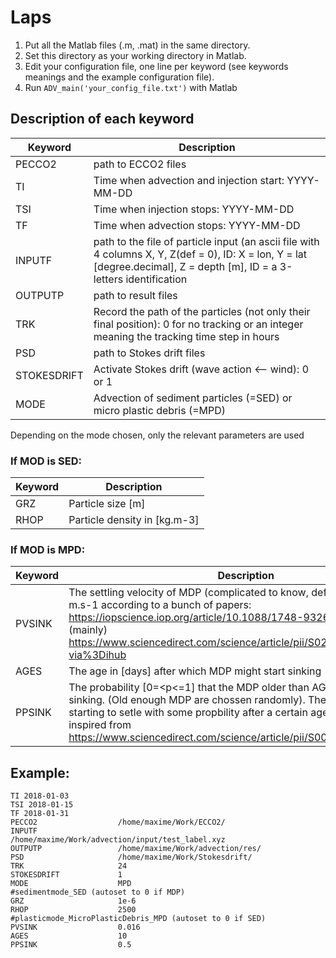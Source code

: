 # Laps

1. Put all the Matlab files (.m, .mat) in the same directory.
2. Set this directory as your working directory in Matlab.
3. Edit your configuration file, one line per keyword (see keywords meanings and the example configuration file).
4. Run ```ADV_main('your_config_file.txt')``` with Matlab
## Description of each keyword

Keyword | Description
------------ | -------------
PECCO2		|path to ECCO2 files
TI		|Time when advection and injection start: YYYY-MM-DD
TSI		|Time when injection stops: YYYY-MM-DD
TF 		|Time when advection stops: YYYY-MM-DD
INPUTF 		|path to the file of particle input (an ascii file with 4 columns X, Y, Z(def = 0), ID: X = lon, Y = lat [degree.decimal], Z = depth [m], ID = a 3-letters identification
OUTPUTP 	|path to result files
TRK 		|Record the path of the particles (not only their final position): 0 for no tracking or an integer meaning the tracking time step in hours
PSD 		|path to Stokes drift files
STOKESDRIFT 	|Activate Stokes drift (wave action <-- wind): 0 or 1
MODE            |Advection of sediment particles (=SED) or micro plastic debris (=MPD)

Depending on the mode chosen, only the relevant parameters are used
### If MOD is SED:
Keyword | Description
------------ | -------------
GRZ             |Particle size [m]
RHOP            |Particle density in [kg.m-3]
### If MOD is MPD:
Keyword | Description
------------ | -------------
PVSINK          |The settling velocity of MDP (complicated to know, default value: 0.016 m.s-1 according to a bunch of papers: https://iopscience.iop.org/article/10.1088/1748-9326/aa8e8b/meta (mainly) https://www.sciencedirect.com/science/article/pii/S0269749116300264?via%3Dihub
AGES            |The age in [days] after which MDP might start sinking
PPSINK          |The probability [0=<p<=1] that the MDP older than AGES actually start sinking. (Old enough MDP are chossen randomly). The concept of MDP starting to setle with some propbility after a certain age threshold is inspired from https://www.sciencedirect.com/science/article/pii/S0025326X18301000


## Example:
```
TI 2018-01-03
TSI 2018-01-15
TF 2018-01-31
PECCO2                  /home/maxime/Work/ECCO2/
INPUTF                  /home/maxime/Work/advection/input/test_label.xyz
OUTPUTP                 /home/maxime/Work/advection/res/
PSD                     /home/maxime/Work/Stokesdrift/
TRK                     24
STOKESDRIFT             1
MODE                    MPD
#sedimentmode_SED (autoset to 0 if MDP)
GRZ                     1e-6
RHOP                    2500
#plasticmode_MicroPlasticDebris_MPD (autoset to 0 if SED)
PVSINK                  0.016
AGES                    10
PPSINK                  0.5
```
